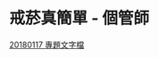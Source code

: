 # 戒菸真簡單 - 個管師

[20180117 專題文字檔](https://drive.google.com/file/d/1hdhr3OkRhxU2OEG_dcKnTWWSj3X8Igw9/view)
